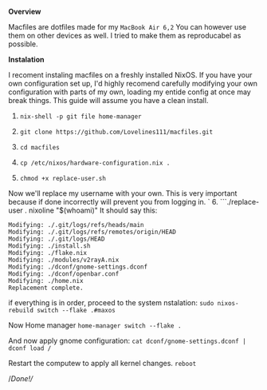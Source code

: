 **Overview**

Macfiles are dotfiles made for my ```MacBook Air 6,2```
You can however use them on other devices as well.
I tried to make them as reproducabel as possible.


**Instalation**

I recoment instaling macfiles on a freshly installed NixOS.
If you have your own configuration set up, I'd highly recomend carefully modifying
your own configuration with parts of my own, loading my entide config at once may break things.
This guide will assume you have a clean install.

1. ```nix-shell -p git file home-manager``` 

2. ```git clone https://github.com/Lovelines111/macfiles.git```

3. ```cd macfiles```

4. ```cp /etc/nixos/hardware-configuration.nix .```

5. ```chmod +x replace-user.sh```

Now we'll replace my username with your own. This is very important because if done incorrectly will prevent you from logging in.
`
6. ```./replace-user . nixoline "$(whoami)"
It should say this:
```Modifying: ./configuration.nix
Modifying: ./.git/logs/refs/heads/main
Modifying: ./.git/logs/refs/remotes/origin/HEAD
Modifying: ./.git/logs/HEAD
Modifying: ./install.sh
Modifying: ./flake.nix
Modifying: ./modules/v2rayA.nix
Modifying: ./dconf/gnome-settings.dconf
Modifying: ./dconf/openbar.conf
Modifying: ./home.nix
Replacement complete.
```

if everything is in order, proceed to the system nstalation:
```sudo nixos-rebuild switch --flake .#maxos```

Now Home manager
```home-manager switch --flake .```

And now apply gnome configuration:
```cat dconf/gnome-settings.dconf | dconf load /```

Restart the computew to apply all kernel changes.
```reboot```

/*Done!/*
